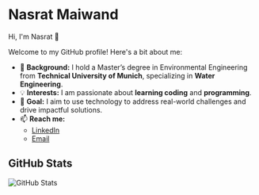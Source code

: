 # Nasrat Maiwand
Hi, I'm Nasrat 👋

Welcome to my GitHub profile! Here's a bit about me:

- 🌱 **Background:** I hold a Master’s degree in Environmental Engineering  
  from **Technical University of Munich**, specializing in **Water Engineering**.
- 💡 **Interests:** I am passionate about **learning coding** and **programming**.
- 🚀 **Goal:** I aim to use technology to address real-world challenges and  
  drive impactful solutions.
- 📫 **Reach me:** 
  - [LinkedIn](https://www.linkedin.com/in/nasratmaiwand/)
  - [Email](mailto:nasratmaiwand@gmail.com)


## GitHub Stats

![GitHub Stats](https://github-readme-stats.vercel.app/api?username=nasratmn&show_icons=true&hide=contribs,issues&theme=radical)
